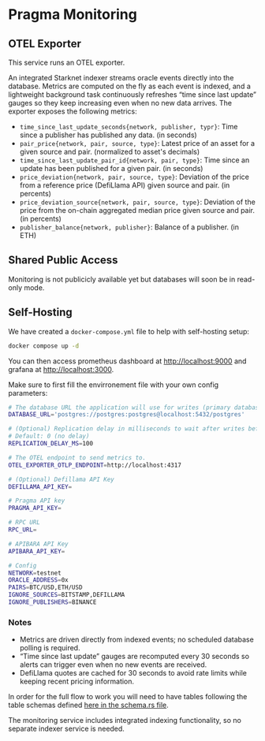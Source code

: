 # Pragma Monitoring

## OTEL Exporter

This service runs an OTEL exporter.

An integrated Starknet indexer streams oracle events directly into the database. Metrics are
computed on the fly as each event is indexed, and a lightweight background task continuously
refreshes “time since last update” gauges so they keep increasing even when no new data arrives.
The exporter exposes the following metrics:

- `time_since_last_update_seconds{network, publisher, typr}`: Time since a publisher has published any data. (in seconds)
- `pair_price{network, pair, source, type}`: Latest price of an asset for a given source and pair. (normalized to asset's decimals)
- `time_since_last_update_pair_id{network, pair, type}`: Time since an update has been published for a given pair. (in seconds)
- `price_deviation{network, pair, source, type}`: Deviation of the price from a reference price (DefiLlama API) given source and pair. (in percents)
- `price_deviation_source{network, pair, source, type}`: Deviation of the price from the on-chain aggregated median price given source and pair. (in percents)
- `publisher_balance{network, publisher}`: Balance of a publisher. (in ETH)

## Shared Public Access

Monitoring is not publicicly available yet but databases will soon be in read-only mode.

## Self-Hosting

We have created a `docker-compose.yml` file to help with self-hosting setup:

```bash
docker compose up -d
```

You can then access prometheus dashboard at <http://localhost:9000> and grafana at <http://localhost:3000>.

Make sure to first fill the envirronement file with your own config parameters:

```bash
# The database URL the application will use for writes (primary database).
DATABASE_URL='postgres://postgres:postgres@localhost:5432/postgres'

# (Optional) Replication delay in milliseconds to wait after writes before reads.
# Default: 0 (no delay)
REPLICATION_DELAY_MS=100

# The OTEL endpoint to send metrics to.
OTEL_EXPORTER_OTLP_ENDPOINT=http://localhost:4317

# (Optional) Defillama API Key
DEFILLAMA_API_KEY=

# Pragma API key
PRAGMA_API_KEY=

# RPC URL
RPC_URL=

# APIBARA API Key
APIBARA_API_KEY=

# Config
NETWORK=testnet
ORACLE_ADDRESS=0x
PAIRS=BTC/USD,ETH/USD
IGNORE_SOURCES=BITSTAMP,DEFILLAMA
IGNORE_PUBLISHERS=BINANCE
```

### Notes

- Metrics are driven directly from indexed events; no scheduled database polling is required.
- “Time since last update” gauges are recomputed every 30 seconds so alerts can trigger even when no new events are received.
- DefiLlama quotes are cached for 30 seconds to avoid rate limits while keeping recent pricing information.

In order for the full flow to work you will need to have tables following the table schemas defined [here in the schema.rs file](src/schema.rs).

The monitoring service includes integrated indexing functionality, so no separate indexer service is needed.

